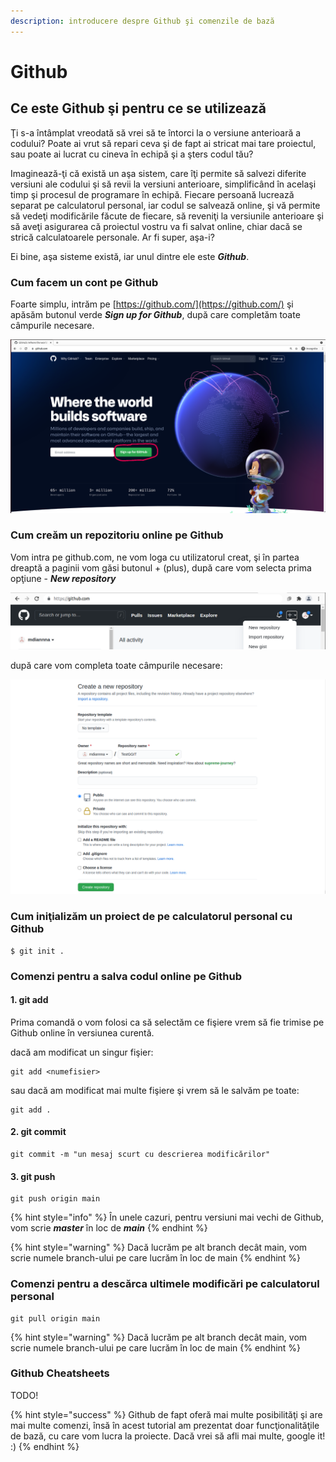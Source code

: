 ```yaml
---
description: introducere despre Github şi comenzile de bază
---
```


# Github

## Ce este Github şi pentru ce se utilizează

Ţi s-a întâmplat vreodată să vrei să te întorci la o versiune anterioară a codului? Poate ai vrut să repari ceva şi de fapt ai stricat mai tare proiectul, sau poate ai lucrat cu cineva în echipă şi a şters codul tău?

Imaginează-ţi că există un aşa sistem, care îţi permite să salvezi diferite versiuni ale codului şi să revii la versiuni anterioare, simplificând în acelaşi timp şi procesul de programare în echipă. Fiecare persoană lucrează separat pe calculatorul personal, iar codul se salvează online, şi vă permite să vedeţi modificările făcute de fiecare, să reveniţi la versiunile anterioare şi să aveţi asigurarea că proiectul vostru va fi salvat online, chiar dacă se strică calculatoarele personale. Ar fi super, aşa-i?

Ei bine, aşa sisteme există, iar unul dintre ele este _**Github**_.

### Cum facem un cont pe Github

Foarte simplu, intrăm pe [https://github.com/](https://github.com/) şi apăsăm butonul verde _**Sign up for Github**_, după care completăm toate câmpurile necesare.

![](../.gitbook/assets/screenshot-from-2021-08-06-10-23-32.png)

### Cum creăm un repozitoriu online pe Github

Vom intra pe github.com, ne vom loga cu utilizatorul creat, şi în partea dreaptă a paginii vom găsi butonul + \(plus\), după care vom selecta prima opţiune - _**New repository**_

![](../.gitbook/assets/screenshot-from-2021-08-06-10-44-07.png)

după care vom completa toate câmpurile necesare:

![](../.gitbook/assets/screenshot-from-2021-08-06-10-47-15.png)

### Cum iniţializăm un proiect de pe calculatorul personal cu Github

```
$ git init .
```

### Comenzi pentru a salva codul online pe Github

#### 1. git add

Prima comandă o vom folosi ca să selectăm ce fişiere vrem să fie trimise pe Github online în versiunea curentă.

dacă am modificat un singur fişier:

```text
git add <numefisier>
```

sau dacă am modificat mai multe fişiere şi vrem să le salvăm pe toate:

```text
git add .
```

#### 2. git commit

```text
git commit -m "un mesaj scurt cu descrierea modificărilor"
```

#### 3. git push

```text
git push origin main
```

{% hint style="info" %}
În unele cazuri, pentru versiuni mai vechi de Github, vom scrie _**master**_ în loc de _**main**_
{% endhint %}

{% hint style="warning" %}
Dacă lucrăm pe alt branch decât main, vom scrie numele branch-ului pe care lucrăm în loc de main
{% endhint %}

### Comenzi pentru a descărca ultimele modificări pe calculatorul personal

```text
git pull origin main
```

{% hint style="warning" %}
Dacă lucrăm pe alt branch decât main, vom scrie numele branch-ului pe care lucrăm în loc de main
{% endhint %}

### Github Cheatsheets

TODO!

{% hint style="success" %}
 Github de fapt oferă mai multe posibilităţi şi are mai multe comenzi, însă în acest tutorial am prezentat doar funcţionalităţile de bază, cu care vom lucra la proiecte. Dacă vrei să afli mai multe, google it! :\)
{% endhint %}



